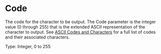 # Code

The code for the character to be output. The Code parameter is the integer value (0 through 255) that is the extended ASCII representation of the character to output. See [ASCII Codes and Characters](../Info/CodesChar.md) for a full list of codes and their associated characters.

Type: Integer, 0 to 255
